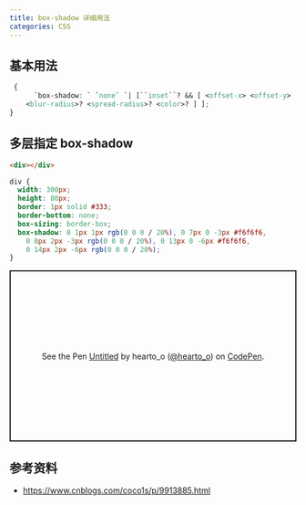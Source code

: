 ```yaml
---
title: box-shadow 详细用法
categories: CSS
---
```


## 基本用法

```css
 {
      `box-shadow: ` `none` `| [``inset``? && [ <offset-x> <offset-y>
    <blur-radius>? <spread-radius>? <color>? ] ];
}
```

## 多层指定 box-shadow

```html
<div></div>
```

```css
div {
  width: 300px;
  height: 80px;
  border: 1px solid #333;
  border-bottom: none;
  box-sizing: border-box;
  box-shadow: 0 1px 1px rgb(0 0 0 / 20%), 0 7px 0 -3px #f6f6f6,
    0 8px 2px -3px rgb(0 0 0 / 20%), 0 13px 0 -6px #f6f6f6,
    0 14px 2px -6px rgb(0 0 0 / 20%);
}
```

<p class="codepen" data-height="300" data-default-tab="html,result" data-slug-hash="oNdbMaR" data-user="hearto_o" style="height: 300px; box-sizing: border-box; display: flex; align-items: center; justify-content: center; border: 2px solid; margin: 1em 0; padding: 1em;">
  <span>See the Pen <a href="https://codepen.io/hearto_o/pen/oNdbMaR">
  Untitled</a> by hearto_o (<a href="https://codepen.io/hearto_o">@hearto_o</a>)
  on <a href="https://codepen.io">CodePen</a>.</span>
</p>
<script async src="https://cpwebassets.codepen.io/assets/embed/ei.js"></script>

## 参考资料

- https://www.cnblogs.com/coco1s/p/9913885.html
